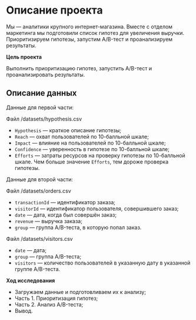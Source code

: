 # Описание проекта

Мы — аналитики крупного интернет-магазина. Вместе с отделом маркетинга мы подготовили список гипотез для увеличения выручки.
Приоритизируем гипотезы, запустим A/B-тест и проанализируем результаты. 

**Цель проекта**

Выполнить приоритизацию гипотез, запустить A/B-тест и проанализировать результаты.

## Описание данных

Данные для первой части:

Файл /datasets/hypothesis.csv

- `Hypothesis` — краткое описание гипотезы;
- `Reach` — охват пользователей по 10-балльной шкале;
- `Impact` — влияние на пользователей по 10-балльной шкале;
- `Confidence` — уверенность в гипотезе по 10-балльной шкале;
- `Efforts` — затраты ресурсов на проверку гипотезы по 10-балльной шкале. Чем больше значение `Efforts`, тем дороже проверка гипотезы.

Данные для второй части:

Файл /datasets/orders.csv

- `transactionId` — идентификатор заказа;
- `visitorId` — идентификатор пользователя, совершившего заказ;
- `date` — дата, когда был совершён заказ;
- `revenue` — выручка заказа;
- `group` — группа A/B-теста, в которую попал заказ.

Файл /datasets/visitors.csv

- `date` — дата;
- `group` — группа A/B-теста;
- `visitors` — количество пользователей в указанную дату в указанной группе A/B-теста.

**Ход исследования**
- Загружаем данные и подготовливаем их к анализу;
- Часть 1. Приоритизация гипотез;
- Часть 2. Анализ A/B-теста;
- Вывод.
